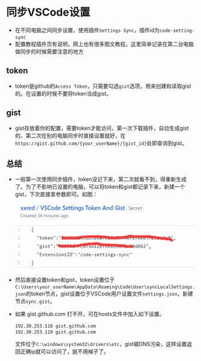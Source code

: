 # 同步VSCode设置

- 在不同电脑之间同步设置，使用插件`Settings Sync`，插件id为`code-setting-sync`
- 配置教程插件页有说明，网上也有很多图文教程，这里简单记录在第二台电脑做同步的时候需要注意的地方

## token

- token是github的`Access Token`，只需要勾选`gist`选项，用来创建和读取gist的。在设置的时候不要将token当成gist。

## gist

- gist存放着你的配置，需要token才能访问，第一次下载插件，自动生成gist的，第二次在别的电脑同步时直接设置就好，在`https://gist.github.com/{your_userName}/{gist_id}`处即查询到gist。

## 总结

- 一般第一次使用同步插件，token没记下来，第二次就看不到，得重新生成了。为了不影响已设置的电脑，可以将token和gist都记录下来，新建一个gist，下次直接拿参数即可。如图：

  ![ ](../../img/vscode-settings-sync.png)

- 然后直接设置token和gist，token设置位于`C:\Users\your_userName\AppData\Roaming\Code\User\syncLocalSettings.json`的token节点，gist设置位于VSCode用户设置文件`settings.json`，新建节点`sync.gist`。
- 如果 gist.github.com 打不开，可在hosts文件中加入如下设置。

  ```text
  192.30.253.118 gist.github.com
  192.30.253.119 gist.github.com
  ```

  文件位于`C:\windows\system32\drivers\etc`，gist被DNS污染，这样设置返回正确ip就可以访问了，就不用梯子了。